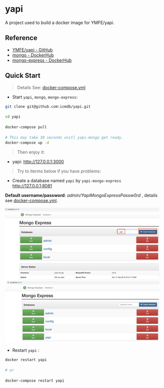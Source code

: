 # yapi

A project used to build a docker image for YMFE/yapi.

## Reference

* [YMFE/yapi - GitHub](https://github.com/YMFE/yapi)
* [mongo - DockerHub](https://hub.docker.com/_/mongo)
* [mongo-express - DockerHub](https://hub.docker.com/_/mongo-express)

## Quick Start

> Details See: [docker-compose.yml](./docker-compose.yml)

* Start `yapi`, `mongo`, `mongo-express`:

```bash
git clone git@github.com:icmdb/yapi.git

cd yapi

docker-compose pull

# This may take 30 seconds unitl yapi-mongo get ready.
docker-compose up -d
```
> Then enjoy it:

* yapi: http://127.0.0.1:3000

> Try to iterms below if you have problems:

* Create a database named `yapi` by `yapi-mongo-express` http://127.0.0.1:8081 

**Default username/password**: _admin/YapiMongoExpressPassw0rd_ , details see [docker-compose.yml](docker-compose.yml).

![Create database yapi](https://raw.githubusercontent.com/icmdb/yapi/master/images/yapi-mongo-express-1.jpg)
![Create database yapi](https://raw.githubusercontent.com/icmdb/yapi/master/images/yapi-mongo-express-2.jpg)

* Restart `yapi` :

```bash
docker restart yapi

# or

docker-compose restart yapi
```
